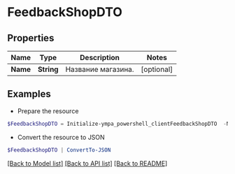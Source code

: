 # FeedbackShopDTO
## Properties

Name | Type | Description | Notes
------------ | ------------- | ------------- | -------------
**Name** | **String** | Название магазина. | [optional] 

## Examples

- Prepare the resource
```powershell
$FeedbackShopDTO = Initialize-ympa_powershell_clientFeedbackShopDTO  -Name null
```

- Convert the resource to JSON
```powershell
$FeedbackShopDTO | ConvertTo-JSON
```

[[Back to Model list]](../README.md#documentation-for-models) [[Back to API list]](../README.md#documentation-for-api-endpoints) [[Back to README]](../README.md)

